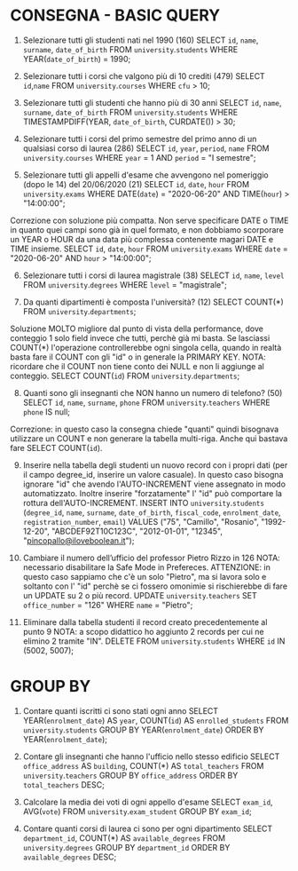 # CONSEGNA - BASIC QUERY


1. Selezionare tutti gli studenti nati nel 1990 (160)
SELECT `id`, `name`, `surname`, `date_of_birth`
FROM `university`.`students`
WHERE YEAR(`date_of_birth`) = 1990;

2. Selezionare tutti i corsi che valgono più di 10 crediti (479)
SELECT `id`,`name`
FROM `university`.`courses`
WHERE `cfu` > 10;

3. Selezionare tutti gli studenti che hanno più di 30 anni
SELECT `id`, `name`, `surname`, `date_of_birth`
FROM `university`.`students`
WHERE TIMESTAMPDIFF(YEAR, `date_of_birth`, CURDATE()) > 30;

4. Selezionare tutti i corsi del primo semestre del primo anno di un qualsiasi corso di
laurea (286)
SELECT `id`, `year`, `period`, `name`
FROM `university`.`courses`
WHERE	`year` = 1 AND
		`period` = "I semestre";

5. Selezionare tutti gli appelli d'esame che avvengono nel pomeriggio (dopo le 14) del
20/06/2020 (21)
SELECT `id`, `date`, `hour`
FROM `university`.`exams`
WHERE	DATE(`date`) = "2020-06-20" AND
		TIME(`hour`) > "14:00:00";

Correzione con soluzione più compatta. Non serve specificare DATE o TIME in quanto quei campi sono già in quel formato, e non dobbiamo scorporare un YEAR o HOUR da una data più complessa contenente magari DATE e TIME insieme.
SELECT `id`, `date`, `hour`
FROM `university`.`exams`
WHERE	`date` = "2020-06-20" AND
		`hour` > "14:00:00";

6. Selezionare tutti i corsi di laurea magistrale (38)
SELECT `id`, `name`, `level`
FROM `university`.`degrees`
WHERE `level` = "magistrale";

7. Da quanti dipartimenti è composta l'università? (12)
SELECT COUNT(*)
FROM `university`.`departments`;

Soluzione MOLTO migliore dal punto di vista della performance, dove conteggio 1 solo field invece che tutti, perchè già mi basta.
Se lasciassi COUNT(*) l'operazione controllerebbe ogni singola cella, quando in realtà basta fare il COUNT con gli "id" o in generale la PRIMARY KEY.
NOTA: ricordare che il COUNT non tiene conto dei NULL e non li aggiunge al conteggio.
SELECT COUNT(`id`)
FROM `university`.`departments`;

8. Quanti sono gli insegnanti che NON hanno un numero di telefono? (50)
SELECT `id`, `name`, `surname`, `phone`
FROM `university`.`teachers`
WHERE `phone` IS null;

Correzione: in questo caso la consegna chiede "quanti" quindi bisognava utilizzare un COUNT e non generare la tabella multi-riga.
Anche qui bastava fare SELECT COUNT(`id`).

9. Inserire nella tabella degli studenti un nuovo record con i propri dati (per il campo
degree_id, inserire un valore casuale).
In questo caso bisogna ignorare "id" che avendo l'AUTO-INCREMENT viene assegnato in modo automatizzato.
Inoltre inserire "forzatamente" l' "id" può comportare la rottura dell'AUTO-INCREMENT.
INSERT INTO `university`.`students` (`degree_id`, `name`, `surname`, `date_of_birth`, `fiscal_code`, `enrolment_date`, `registration_number`, `email`)
VALUES ("75", "Camillo", "Rosanio", "1992-12-20", "ABCDEF92T10C123C", "2012-01-01", "12345", "pincopallo@iloveboolean.it");

10. Cambiare il numero dell’ufficio del professor Pietro Rizzo in 126
NOTA: necessario disabilitare la Safe Mode in Prefereces.
ATTENZIONE: in questo caso sappiamo che c'è un solo "Pietro", ma si lavora solo e soltanto con l' "id" perchè se ci fossero omonimie si rischierebbe di fare un UPDATE su 2 o più record.
UPDATE `university`.`teachers`
SET `office_number` = "126"
WHERE `name` = "Pietro";

11. Eliminare dalla tabella studenti il record creato precedentemente al punto 9
NOTA: a scopo didattico ho aggiunto 2 records per cui ne elimino 2 tramite "IN".
DELETE FROM `university`.`students`
WHERE `id` IN (5002, 5007);


# GROUP BY

1. Contare quanti iscritti ci sono stati ogni anno
SELECT YEAR(`enrolment_date`) AS `year`, COUNT(`id`) AS `enrolled_students`
FROM `university`.`students`
GROUP BY YEAR(`enrolment_date`)
ORDER BY YEAR(`enrolment_date`);

2. Contare gli insegnanti che hanno l'ufficio nello stesso edificio
SELECT `office_address` AS `building`, COUNT(*) AS `total_teachers`
FROM `university`.`teachers`
GROUP BY `office_address`
ORDER BY `total_teachers` DESC;

3. Calcolare la media dei voti di ogni appello d'esame
SELECT `exam_id`, AVG(`vote`)
FROM `university`.`exam_student`
GROUP BY `exam_id`;

4. Contare quanti corsi di laurea ci sono per ogni dipartimento
SELECT `department_id`, COUNT(*) AS `available_degrees`
FROM `university`.`degrees`
GROUP BY `department_id`
ORDER BY `available_degrees` DESC;

